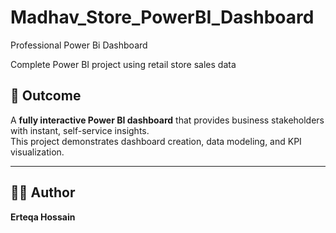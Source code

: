 # Madhav_Store_PowerBI_Dashboard
Professional Power Bi Dashboard

Complete Power BI project using retail store sales data 
## 🏁 Outcome
A **fully interactive Power BI dashboard** that provides business stakeholders with instant, self-service insights.  
This project demonstrates dashboard creation, data modeling, and KPI visualization.

---

## 👩‍💻 Author
**Erteqa Hossain**
